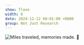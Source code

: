 ```yaml
---
show: flase
width: 6
date: 2024-12-12 00:01:00 +0800
group: Not Just Research
---
```

<div>
    <img data-src="{{ 'assets/images/etc/1.jpg' | relative_url }}" class="lazy w-100 rounded" src="{{ '/assets/images/etc/1.jpg' | relative_url }}" data-toggle="tooltip" data-placement="top" title="Miles traveled, memories made. 🌄">
</div>
